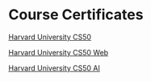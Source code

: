 # Course  Certificates 
[Harvard University CS50](https://certificates.cs50.io/6d2d1dbf-9eb2-4982-a65b-37f6f0f8805d)

[Harvard University CS50 Web](https://certificates.cs50.io/2b5df0b1-90cb-4351-9e6e-b52f5c59b067)

[Harvard University CS50 AI](https://cs50.harvard.edu/certificates/ef7e16dd-7c2f-403e-b55c-d8516d9561f2)
